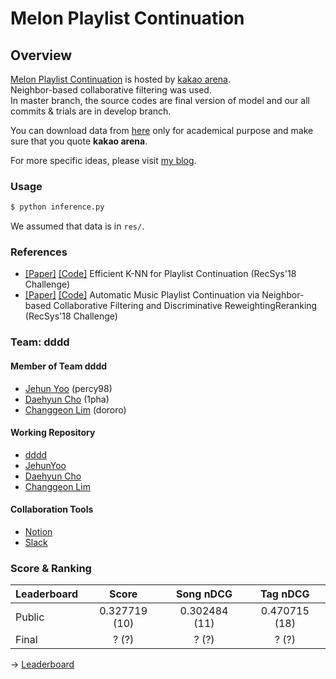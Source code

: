 # Melon Playlist Continuation

## Overview
[Melon Playlist Continuation](https://arena.kakao.com/c/7) is hosted by [kakao arena](https://arena.kakao.com/).<br>
Neighbor-based collaborative filtering was used.<br>
In master branch, the source codes are final version of model and our all commits & trials are in develop branch.

You can download data from [here](https://arena.kakao.com/c/7/data) only for academical purpose and make sure that you quote **kakao arena**.

For more specific ideas, please visit [my blog](https://jehunyoo.github.io/projects/melon-playlist-continuation).

### Usage
```bash
$ python inference.py
```

We assumed that data is in `res/`.

### References
- [[Paper]](https://eprints.sztaki.hu/9560/1/Kelen_1_30347064_ny.pdf) [[Code]](https://github.com/proto-n/recsys-challenge-2018) Efficient K-NN for Playlist Continuation (RecSys'18 Challenge)
- [[Paper]](https://dl.acm.org/doi/10.1145/3267471.3267481) [[Code]](https://github.com/LauraBowenHe/Recsys-Spotify-2018-challenge) Automatic Music Playlist Continuation via Neighbor-based Collaborative Filtering and Discriminative ReweightingReranking (RecSys'18 Challenge) 

### Team: dddd

#### Member of Team dddd
- [Jehun Yoo](https://github.com/JehunYoo) (percy98)
- [Daehyun Cho](https://github.com/1pha) (1pha)
- [Changgeon Lim](https://github.com/ckdrjs96) (dororo)

#### Working Repository
- [dddd](https://github.com/Arena-UOS/MelonPlaylistContinuation)
- [JehunYoo](https://github.com/Arena-UOS/JehunYoo)
- [Daehyun Cho](https://github.com/Arena-UOS/1pha)
- [Changgeon Lim](https://github.com/Arena-UOS/geon)

#### Collaboration Tools
- [Notion](https://www.notion.so/Team-dddd-ab0ca582b705420b983ad3a06c6d7e11)
- [Slack](https://kakaocompetitionuos.slack.com/)

### Score & Ranking

Leaderboard | Score | Song nDCG | Tag nDCG
---|:---:|:---:|:---:
Public | 0.327719 (10) | 0.302484 (11) | 0.470715 (18)
Final | ? (?) | ? (?) | ? (?)

&#8594; [Leaderboard](https://arena.kakao.com/c/7/leaderboard)